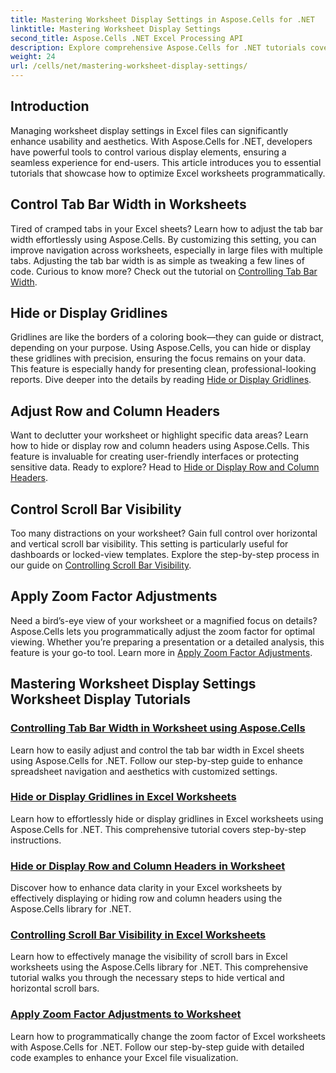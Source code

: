 ```yaml
---
title: Mastering Worksheet Display Settings in Aspose.Cells for .NET
linktitle: Mastering Worksheet Display Settings
second_title: Aspose.Cells .NET Excel Processing API
description: Explore comprehensive Aspose.Cells for .NET tutorials covering worksheet display settings, including gridlines, headers, scroll bars, tab bar width, and zoom adjustments.
weight: 24
url: /cells/net/mastering-worksheet-display-settings/
---
```

## Introduction

Managing worksheet display settings in Excel files can significantly enhance usability and aesthetics. With Aspose.Cells for .NET, developers have powerful tools to control various display elements, ensuring a seamless experience for end-users. This article introduces you to essential tutorials that showcase how to optimize Excel worksheets programmatically.  

## Control Tab Bar Width in Worksheets  
Tired of cramped tabs in your Excel sheets? Learn how to adjust the tab bar width effortlessly using Aspose.Cells. By customizing this setting, you can improve navigation across worksheets, especially in large files with multiple tabs. Adjusting the tab bar width is as simple as tweaking a few lines of code. Curious to know more? Check out the tutorial on [Controlling Tab Bar Width](./controlling-tab-bar-width/).  

## Hide or Display Gridlines  
Gridlines are like the borders of a coloring book—they can guide or distract, depending on your purpose. Using Aspose.Cells, you can hide or display these gridlines with precision, ensuring the focus remains on your data. This feature is especially handy for presenting clean, professional-looking reports. Dive deeper into the details by reading [Hide or Display Gridlines](./hide-display-gridlines/).  

## Adjust Row and Column Headers  
Want to declutter your worksheet or highlight specific data areas? Learn how to hide or display row and column headers using Aspose.Cells. This feature is invaluable for creating user-friendly interfaces or protecting sensitive data. Ready to explore? Head to [Hide or Display Row and Column Headers](./hide-display-row-column-headers/).  

## Control Scroll Bar Visibility  
Too many distractions on your worksheet? Gain full control over horizontal and vertical scroll bar visibility. This setting is particularly useful for dashboards or locked-view templates. Explore the step-by-step process in our guide on [Controlling Scroll Bar Visibility](./controlling-scroll-bar-visibility/).  

## Apply Zoom Factor Adjustments  
Need a bird’s-eye view of your worksheet or a magnified focus on details? Aspose.Cells lets you programmatically adjust the zoom factor for optimal viewing. Whether you’re preparing a presentation or a detailed analysis, this feature is your go-to tool. Learn more in [Apply Zoom Factor Adjustments](./apply-zoom-factor-adjustments/).  

## Mastering Worksheet Display Settings Worksheet Display Tutorials
### [Controlling Tab Bar Width in Worksheet using Aspose.Cells](./controlling-tab-bar-width/)
Learn how to easily adjust and control the tab bar width in Excel sheets using Aspose.Cells for .NET. Follow our step-by-step guide to enhance spreadsheet navigation and aesthetics with customized settings.
### [Hide or Display Gridlines in Excel Worksheets](./hide-display-gridlines/)
Learn how to effortlessly hide or display gridlines in Excel worksheets using Aspose.Cells for .NET. This comprehensive tutorial covers step-by-step instructions.
### [Hide or Display Row and Column Headers in Worksheet](./hide-display-row-column-headers/)
Discover how to enhance data clarity in your Excel worksheets by effectively displaying or hiding row and column headers using the Aspose.Cells library for .NET.
### [Controlling Scroll Bar Visibility in Excel Worksheets](./controlling-scroll-bar-visibility/)
Learn how to effectively manage the visibility of scroll bars in Excel worksheets using the Aspose.Cells library for .NET. This comprehensive tutorial walks you through the necessary steps to hide vertical and horizontal scroll bars.
### [Apply Zoom Factor Adjustments to Worksheet](./apply-zoom-factor-adjustments/)
Learn how to programmatically change the zoom factor of Excel worksheets with Aspose.Cells for .NET. Follow our step-by-step guide with detailed code examples to enhance your Excel file visualization.